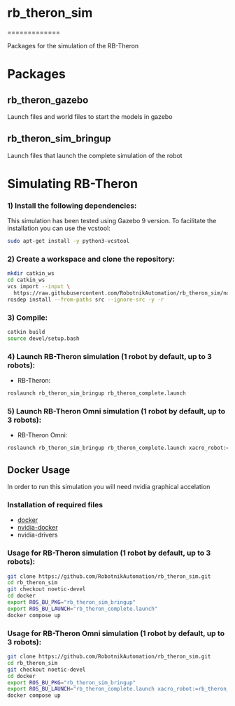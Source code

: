 # rb_theron_sim

=============

Packages for the simulation of the RB-Theron

<h1> Packages </h1>

<h2>rb_theron_gazebo</h2>

Launch files and world files to start the models in gazebo

<h2>rb_theron_sim_bringup</h2>

Launch files that launch the complete simulation of the robot



<h1>Simulating RB-Theron</h1>

### 1) Install the following dependencies:

This simulation has been tested using Gazebo 9 version. To facilitate the installation you can use the vcstool:

```bash
sudo apt-get install -y python3-vcstool
```

### 2) Create a workspace and clone the repository:

```bash
mkdir catkin_ws
cd catkin_ws
vcs import --input \
  https://raw.githubusercontent.com/RobotnikAutomation/rb_theron_sim/noetic-devel/repos/rb_theron_sim.repos
rosdep install --from-paths src --ignore-src -y -r
```

### 3) Compile:

```bash
catkin build
source devel/setup.bash
```


### 4) Launch RB-Theron simulation (1 robot by default, up to 3 robots):
- RB-Theron:

```bash
roslaunch rb_theron_sim_bringup rb_theron_complete.launch
```

### 5) Launch RB-Theron Omni simulation (1 robot by default, up to 3 robots):
- RB-Theron Omni:

```bash
roslaunch rb_theron_sim_bringup rb_theron_complete.launch xacro_robot:=rb_theron_omni.urdf.xacro ros_planar_move_plugin:=true odom_model_type:=omni
```


## Docker Usage

In order to run this simulation you will need nvidia graphical accelation

### Installation of required files

- [docker](https://docs.docker.com/engine/install/ubuntu/)
- [nvidia-docker](https://docs.nvidia.com/datacenter/cloud-native/container-toolkit/install-guide.html#docker)
- nvidia-drivers

### Usage for RB-Theron simulation (1 robot by default, up to 3 robots):

```bash
git clone https://github.com/RobotnikAutomation/rb_theron_sim.git
cd rb_theron_sim
git checkout noetic-devel
cd docker
export ROS_BU_PKG="rb_theron_sim_bringup"
export ROS_BU_LAUNCH="rb_theron_complete.launch"
docker compose up
```

### Usage for RB-Theron Omni simulation (1 robot by default, up to 3 robots):

```bash
git clone https://github.com/RobotnikAutomation/rb_theron_sim.git
cd rb_theron_sim
git checkout noetic-devel
cd docker
export ROS_BU_PKG="rb_theron_sim_bringup"
export ROS_BU_LAUNCH="rb_theron_complete.launch xacro_robot:=rb_theron_omni.urdf.xacro ros_planar_move_plugin:=true odom_model_type:=omni"
docker compose up
```
